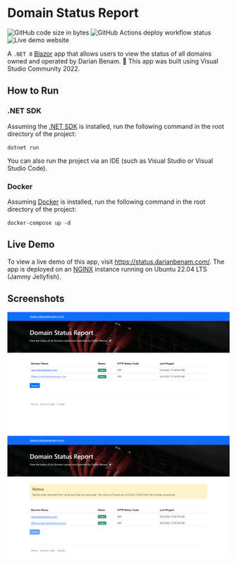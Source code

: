 ﻿# Domain Status Report

![GitHub code size in bytes](https://img.shields.io/github/languages/code-size/DarianBenam/Domain-Status-Report)
![GitHub Actions deploy workflow status](https://img.shields.io/github/actions/workflow/status/DarianBenam/Domain-Status-Report/.github%2Fworkflows%2Fdeploy.yaml?label=deploy%20workflow)
![Live demo website](https://img.shields.io/website?down_color=red&down_message=offline&label=live%20demo%20website&up_message=online&url=https%3A%2F%2Fstatus.darianbenam.com%2F)

A `.NET 8` [Blazor](https://dotnet.microsoft.com/en-us/apps/aspnet/web-apps/blazor) app that allows users to view the status of all domains owned and operated by Darian Benam. 🚀 This app was built using Visual Studio Community 2022.

## How to Run

### .NET SDK

Assuming the [.NET SDK](https://dotnet.microsoft.com/en-us/download/visual-studio-sdks) is installed, run the following command in the root directory of the project:

```console
dotnet run
```

You can also run the project via an IDE (such as Visual Studio or Visual Studio Code).

### Docker

Assuming [Docker](https://www.docker.com) is installed, run the following command in the root directory of the project:

```console
docker-compose up -d
```

## Live Demo

To view a live demo of this app, visit https://status.darianbenam.com/. The app is deployed on an [NGINX](https://www.nginx.com/) instance running on Ubuntu 22.04 LTS (Jammy Jellyfish).

## Screenshots

![Homepage showing non-cached results](Screenshots/homepage.png "Homepage showing non-cached results")
![Homepage showing cached results](Screenshots/homepage-cache.png "Homepage showing cached results")

